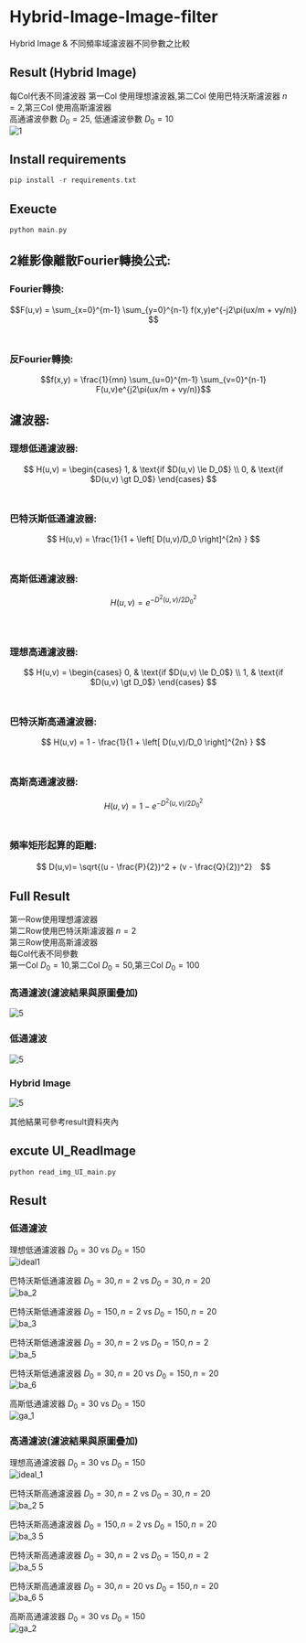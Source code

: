# Hybrid-Image-Image-filter

Hybrid Image & 不同頻率域濾波器不同參數之比較 <br>
## Result (Hybrid Image)
每Col代表不同濾波器
第一Col 使用理想濾波器,第二Col 使用巴特沃斯濾波器 $n=2$,第三Col 使用高斯濾波器<br>
高通濾波參數 $D_0 = 25$, 低通濾波參數 $D_0 = 10$<br>
![1](https://user-images.githubusercontent.com/49235533/210938177-5ec01e41-6ea0-4b56-840b-53ab1817d268.jpg)

## Install requirements
```C
pip install -r requirements.txt
```

## Exeucte
```C
python main.py
```
## 2維影像離散Fourier轉換公式:
### Fourier轉換:
$$F(u,v) = \sum_{x=0}^{m-1} \sum_{y=0}^{n-1} f(x,y)e^{-j2\pi(ux/m + vy/n)} $$ <br>
### 反Fourier轉換:
$$f(x,y) = \frac{1}{mn} \sum_{u=0}^{m-1} \sum_{v=0}^{n-1} F(u,v)e^{j2\pi(ux/m + vy/n)}$$

## 濾波器:
### 理想低通濾波器:
  $$
  H(u,v) =
  \begin{cases}
  1,  & \text{if $D(u,v) \le D_0$} \\
  0, & \text{if $D(u,v) \gt D_0$}
  \end{cases}
  $$<br>

### 巴特沃斯低通濾波器:
  $$
  H(u,v) = \frac{1}{1 + \left[ D(u,v)/D_0  \right]^{2n} }
  $$<br>

### 高斯低通濾波器:
  $$
  H(u,v) = e^{-D^2(u,v)/2D_{0}^{2}}
  $$<br>
  <br>
  
### 理想高通濾波器:
  $$
  H(u,v) =
  \begin{cases}
  0,  & \text{if $D(u,v) \le D_0$} \\
  1, & \text{if $D(u,v) \gt D_0$}
  \end{cases}
  $$<br>

### 巴特沃斯高通濾波器:
  $$
  H(u,v) = 1 - \frac{1}{1 + \left[ D(u,v)/D_0  \right]^{2n} }
  $$<br>

### 高斯高通濾波器:
  $$
  H(u,v) = 1 - e^{-D^2(u,v)/2D_{0}^{2}}
  $$<br>
  
### 頻率矩形起算的距離:
  $$ D(u,v)= \sqrt{(u - \frac{P}{2})^2 + (v - \frac{Q}{2})^2}　$$

## Full Result
第一Row使用理想濾波器<br>
第二Row使用巴特沃斯濾波器 $n=2$<br>
第三Row使用高斯濾波器<br>
每Col代表不同參數<br>
第一Col $D_0 = 10$,第二Col $D_0 = 50$,第三Col $D_0 = 100$<br>

### 高通濾波(濾波結果與原圖疊加)
![5](https://user-images.githubusercontent.com/49235533/210935655-c08e88ac-bd3f-4ba3-a66c-7318e133de1b.jpg)<br>

### 低通濾波
![5](https://user-images.githubusercontent.com/49235533/210935724-05615d30-43d8-4863-a988-5b59c006003d.jpg)<br>

### Hybrid Image
![5](https://user-images.githubusercontent.com/49235533/210935797-ff75aa64-97b0-47c1-ab0d-fa87aa7bd927.jpg)<br>

其他結果可參考result資料夾內

## excute UI_ReadImage
```C
python read_img_UI_main.py
```

## Result

### 低通濾波
理想低通濾波器 $D_0 = 30 \text{ vs } D_0 = 150$<br>
![ideal1](https://user-images.githubusercontent.com/49235533/214922513-17da2639-b24b-4c2e-aee7-5ab8464ed388.JPG)

巴特沃斯低通濾波器 $D_0 = 30,n = 2 \text{ vs } D_0 = 30,n = 20$<br>
![ba_2](https://user-images.githubusercontent.com/49235533/214922557-4d9239ba-4f18-4ec2-8814-b17f6dbb1338.JPG)

巴特沃斯低通濾波器 $D_0 = 150,n = 2 \text{ vs } D_0 = 150,n = 20$<br>
![ba_3](https://user-images.githubusercontent.com/49235533/214922573-10af3bc1-67d9-4ea1-8027-75eebc12d210.JPG)

巴特沃斯低通濾波器 $D_0 = 30, n = 2 \text{ vs } D_0 = 150 ,n = 2$<br>
![ba_5](https://user-images.githubusercontent.com/49235533/214922582-ba7bc8c8-7d29-42b6-a29c-85f249bb4262.JPG)

巴特沃斯低通濾波器 $D_0 = 30,n = 20 \text{ vs } D_0 = 150,n = 20$<br>
![ba_6](https://user-images.githubusercontent.com/49235533/214922589-4d6184fc-b709-40db-a79d-91707215f9be.JPG)

高斯低通濾波器 $D_0 = 30 \text{ vs } D_0 = 150$<br>
![ga_1](https://user-images.githubusercontent.com/49235533/214922602-11a8a57d-6194-4329-b1f8-c96d44fb24f2.JPG)

### 高通濾波(濾波結果與原圖疊加)
理想高通濾波器 $D_0 = 30 \text{ vs } D_0 = 150$<br>
![ideal_1](https://user-images.githubusercontent.com/49235533/214922625-d6259109-1e3d-4f0b-a921-800e29ba32de.JPG)

巴特沃斯高通濾波器 $D_0 = 30,n = 2 \text{ vs } D_0 = 30,n = 20$<br>
![ba_2 5](https://user-images.githubusercontent.com/49235533/214922635-55f5aa47-2d40-4a19-9fb6-a191a6960ab0.JPG)

巴特沃斯高通濾波器 $D_0 = 150,n = 2 \text{ vs } D_0 = 150,n = 20$<br>
![ba_3 5](https://user-images.githubusercontent.com/49235533/214922644-0f3a2e7b-5ada-41b7-a98d-59581455919b.JPG)

巴特沃斯高通濾波器 $D_0 = 30, n = 2 \text{ vs } D_0 = 150 ,n = 2$<br>
![ba_5 5](https://user-images.githubusercontent.com/49235533/214922660-2f18a028-ccc8-421d-9750-ea94b35388f5.JPG)

巴特沃斯高通濾波器 $D_0 = 30,n = 20 \text{ vs } D_0 = 150,n = 20$<br>
![ba_6 5](https://user-images.githubusercontent.com/49235533/214922677-12cfde05-bcba-438b-83cc-ebc1d6cd0c49.JPG)

高斯高通濾波器 $D_0 = 30 \text{ vs } D_0 = 150$<br>
![ga_2](https://user-images.githubusercontent.com/49235533/214922687-a742bf63-955b-4f16-b246-d1cc10c27e58.JPG)











